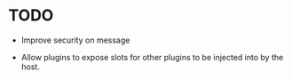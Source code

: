# TODO

- Improve security on message

- Allow plugins to expose slots for other plugins to be injected into by the host.
